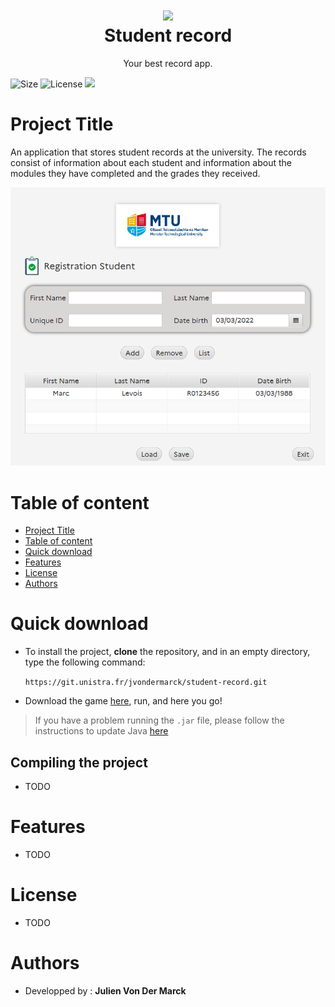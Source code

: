 <h1 align="center"><img src="https://www.mtu.ie/contentFiles/images/news/default.jpg" width="224px"/><br/>
  Student record
</h1>
<p align="center">Your best record app.</p>

![Size](https://img.shields.io/spiget/download-size/14400)
![License](https://img.shields.io/badge/License-MIT-red)
![](https://img.shields.io/badge/Open%20JDK-17-red)

# Project Title

An application that stores student records at the university.
The records consist of information about each student and information about the modules they have completed and the grades they received.

![Main](img/tab1.png)

# Table of content

- [Project Title](#project-title)
- [Table of content](#table-of-content)
- [Quick download](#quick-download)
- [Features](#features)
- [License](#license)
- [Authors](#authors)

# Quick download
- To install the project, **clone** the repository, and in an empty directory, type the following command:

  ```https://git.unistra.fr/jvondermarck/student-record.git```

- Download the game <a href="https://git.unistra.fr/jvondermarck/student-record/-/blob/main/out/artifacts/Student_jar/Student.jar">here</a>, run, and here you go!

> If you have a problem running the `.jar` file, please follow the instructions to update Java [here](https://www.java.com/fr/download/)

## Compiling the project
- TODO

# Features
- TODO

# License
- TODO
# Authors

- Developped by : **Julien Von Der Marck**
